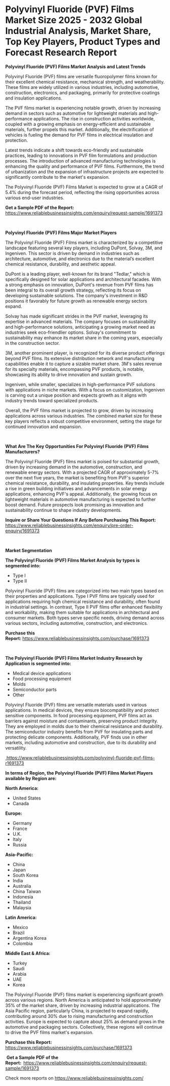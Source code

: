 <p><h1>Polyvinyl Fluoride (PVF) Films Market Size 2025 - 2032 Global Industrial Analysis, Market Share, Top Key Players, Product Types and Forecast Research Report</h1></p><p><strong>Polyvinyl Fluoride (PVF) Films Market Analysis and Latest Trends</strong></p>
<p><p>Polyvinyl Fluoride (PVF) films are versatile fluoropolymer films known for their excellent chemical resistance, mechanical strength, and weatherability. These films are widely utilized in various industries, including automotive, construction, electronics, and packaging, primarily for protective coatings and insulation applications. </p><p>The PVF films market is experiencing notable growth, driven by increasing demand in sectors such as automotive for lightweight materials and high-performance applications. The rise in construction activities worldwide, coupled with a growing emphasis on energy-efficient and sustainable materials, further propels this market. Additionally, the electrification of vehicles is fueling the demand for PVF films in electrical insulation and protection.</p><p>Latest trends indicate a shift towards eco-friendly and sustainable practices, leading to innovations in PVF film formulations and production processes. The introduction of advanced manufacturing technologies is enhancing the quality and performance of PVF films. Furthermore, the trend of urbanization and the expansion of infrastructure projects are expected to significantly contribute to the market's expansion.</p><p>The Polyvinyl Fluoride (PVF) Films Market is expected to grow at a CAGR of 5.4% during the forecast period, reflecting the rising opportunities across various end-user industries.</p></p>
<p><strong>Get a Sample PDF of the Report:&nbsp;</strong> <a href="https://www.reliablebusinessinsights.com/enquiry/request-sample/1691373?utm_campaign=3384&utm_medium=2&utm_source=Github&utm_content=ia&utm_term=27032025&utm_id=polyvinyl-fluoride-pvf-films">https://www.reliablebusinessinsights.com/enquiry/request-sample/1691373</a></p>
<p>&nbsp;</p>
<p><strong>Polyvinyl Fluoride (PVF) Films Major Market Players</strong></p>
<p><p>The Polyvinyl Fluoride (PVF) Films market is characterized by a competitive landscape featuring several key players, including DuPont, Solvay, 3M, and Ingeniven. This sector is driven by demand in industries such as architecture, automotive, and electronics due to the material’s excellent chemical resistance, durability, and aesthetic appeal.</p><p>DuPont is a leading player, well-known for its brand "Tedlar," which is specifically designed for solar applications and architectural facades. With a strong emphasis on innovation, DuPont's revenue from PVF films has been integral to its overall growth strategy, reflecting its focus on developing sustainable solutions. The company's investment in R&D positions it favorably for future growth as renewable energy sectors expand.</p><p>Solvay has made significant strides in the PVF market, leveraging its expertise in advanced materials. The company focuses on sustainability and high-performance solutions, anticipating a growing market need as industries seek eco-friendlier options. Solvay's commitment to sustainability may enhance its market share in the coming years, especially in the construction sector.</p><p>3M, another prominent player, is recognized for its diverse product offerings beyond PVF films. Its extensive distribution network and manufacturing capabilities enable it to capture a sizable market share. 3M's sales revenue for its specialty materials, encompassing PVF products, is notable, showcasing its ability to drive innovation and sustain growth.</p><p>Ingeniven, while smaller, specializes in high-performance PVF solutions with applications in niche markets. With a focus on customization, Ingeniven is carving out a unique position and expects growth as it aligns with industry trends toward specialized products.</p><p>Overall, the PVF films market is projected to grow, driven by increasing applications across various industries. The combined market size for these key players reflects a robust competitive environment, setting the stage for continued innovation and expansion.</p></p>
<p>&nbsp;</p>
<p><strong>What Are The Key Opportunities For Polyvinyl Fluoride (PVF) Films Manufacturers?</strong></p>
<p><p>The Polyvinyl Fluoride (PVF) films market is poised for substantial growth, driven by increasing demand in the automotive, construction, and renewable energy sectors. With a projected CAGR of approximately 5-7% over the next five years, the market is benefiting from PVF's superior chemical resistance, durability, and insulating properties. Key trends include a rise in green building initiatives and advancements in solar energy applications, enhancing PVF's appeal. Additionally, the growing focus on lightweight materials in automotive manufacturing is expected to further boost demand. Future prospects look promising as innovation and sustainability continue to shape industry developments.</p></p>
<p><strong>Inquire or Share Your Questions If Any Before Purchasing This Report:</strong> <a href="https://www.reliablebusinessinsights.com/enquiry/pre-order-enquiry/1691373?utm_campaign=3384&utm_medium=2&utm_source=Github&utm_content=ia&utm_term=27032025&utm_id=polyvinyl-fluoride-pvf-films">https://www.reliablebusinessinsights.com/enquiry/pre-order-enquiry/1691373</a></p>
<p>&nbsp;</p>
<p><strong>Market Segmentation</strong></p>
<p><strong>The Polyvinyl Fluoride (PVF) Films Market Analysis by types is segmented into:</strong></p>
<p><ul><li>Type I</li><li>Type II</li></ul></p>
<p><p>Polyvinyl Fluoride (PVF) films are categorized into two main types based on their properties and applications. Type I PVF films are typically used for applications requiring high chemical resistance and durability, often found in industrial settings. In contrast, Type II PVF films offer enhanced flexibility and workability, making them suitable for applications in architectural and consumer markets. Both types serve specific needs, driving demand across various sectors, including automotive, construction, and electronics.</p></p>
<p><strong>Purchase this Report:&nbsp;</strong><a href="https://www.reliablebusinessinsights.com/purchase/1691373?utm_campaign=3384&utm_medium=2&utm_source=Github&utm_content=ia&utm_term=27032025&utm_id=polyvinyl-fluoride-pvf-films">https://www.reliablebusinessinsights.com/purchase/1691373</a></p>
<p>&nbsp;</p>
<p><strong>The Polyvinyl Fluoride (PVF) Films Market Industry Research by Application is segmented into:</strong></p>
<p><ul><li>Medical device applications</li><li>Food processing equipment</li><li>Molds</li><li>Semiconductor parts</li><li>Other</li></ul></p>
<p><p>Polyvinyl Fluoride (PVF) films are versatile materials used in various applications. In medical devices, they ensure biocompatibility and protect sensitive components. In food processing equipment, PVF films act as barriers against moisture and contaminants, preserving product integrity. They are employed in molds due to their chemical resistance and durability. The semiconductor industry benefits from PVF for insulating parts and protecting delicate components. Additionally, PVF finds use in other markets, including automotive and construction, due to its durability and versatility.</p></p>
<p><a href="https://www.reliablebusinessinsights.com/polyvinyl-fluoride-pvf-films-r1691373?utm_campaign=3384&utm_medium=2&utm_source=Github&utm_content=ia&utm_term=27032025&utm_id=polyvinyl-fluoride-pvf-films">&nbsp;https://www.reliablebusinessinsights.com/polyvinyl-fluoride-pvf-films-r1691373</a></p>
<p><strong>In terms of Region, the Polyvinyl Fluoride (PVF) Films Market Players available by Region are:</strong></p>
<p>
    <p> <strong> North America: </strong>
        <ul>
            <li>United States</li>
            <li>Canada</li>
        </ul>
        </p> 
    <p> <strong> Europe: </strong>
        <ul>
            <li>Germany</li>
            <li>France</li>
            <li>U.K.</li>
            <li>Italy</li>
            <li>Russia</li>
        </ul>
        </p> 
    <p> <strong> Asia-Pacific: </strong>
        <ul>
            <li>China</li>
            <li>Japan</li>
            <li>South Korea</li>
            <li>India</li>
            <li>Australia</li>
            <li>China Taiwan</li>
            <li>Indonesia</li>
            <li>Thailand</li>
            <li>Malaysia</li>
        </ul>
        </p> 
    <p> <strong> Latin America: </strong>
        <ul>
            <li>Mexico</li>
            <li>Brazil</li>
            <li>Argentina Korea</li>
            <li>Colombia</li>
        </ul>
        </p> 
    <p> <strong> Middle East & Africa: </strong>
        <ul>
            <li>Turkey</li>
            <li>Saudi</li>
            <li>Arabia</li>
            <li>UAE</li>
            <li>Korea</li>
        </ul>
    </p>
    </p>
<p><p>The Polyvinyl Fluoride (PVF) films market is experiencing significant growth across various regions. North America is anticipated to hold approximately 35% of the market share, driven by increasing industrial applications. The Asia Pacific region, particularly China, is projected to expand rapidly, contributing around 30% due to rising manufacturing and construction activities. Europe is expected to capture about 25% as demand grows in the automotive and packaging sectors. Collectively, these regions will continue to drive the PVF films market's expansion.</p></p>
<p><strong>Purchase this Report: </strong><a href="https://www.reliablebusinessinsights.com/purchase/1691373?utm_campaign=3384&utm_medium=2&utm_source=Github&utm_content=ia&utm_term=27032025&utm_id=polyvinyl-fluoride-pvf-films">https://www.reliablebusinessinsights.com/purchase/1691373</a></p>
<p>&nbsp;<strong>Get a Sample PDF of the Report:&nbsp;&nbsp;</strong><a href="https://www.reliablebusinessinsights.com/enquiry/request-sample/1691373?utm_campaign=3384&utm_medium=2&utm_source=Github&utm_content=ia&utm_term=27032025&utm_id=polyvinyl-fluoride-pvf-films">https://www.reliablebusinessinsights.com/enquiry/request-sample/1691373</a></p>
<p><strong></strong></p>
<p>Check more reports on <a href="https://www.reliablebusinessinsights.com/?utm_campaign=3384&utm_medium=2&utm_source=Github&utm_content=ia&utm_term=27032025&utm_id=polyvinyl-fluoride-pvf-films">https://www.reliablebusinessinsights.com/</a></p>